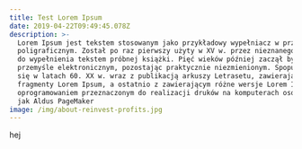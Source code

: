 ```yaml
---
title: Test Lorem Ipsum
date: 2019-04-22T09:49:45.078Z
description: >-
  Lorem Ipsum jest tekstem stosowanym jako przykładowy wypełniacz w przemyśle
  poligraficznym. Został po raz pierwszy użyty w XV w. przez nieznanego drukarza
  do wypełnienia tekstem próbnej książki. Pięć wieków później zaczął być używany
  przemyśle elektronicznym, pozostając praktycznie niezmienionym. Spopularyzował
  się w latach 60. XX w. wraz z publikacją arkuszy Letrasetu, zawierających
  fragmenty Lorem Ipsum, a ostatnio z zawierającym różne wersje Lorem Ipsum
  oprogramowaniem przeznaczonym do realizacji druków na komputerach osobistych,
  jak Aldus PageMaker
image: /img/about-reinvest-profits.jpg
---
```

hej
